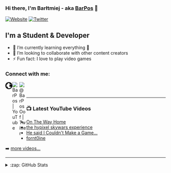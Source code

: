 ### Hi there, I'm Barłtmiej - aka [BarPos][website] 👋

[![Website](https://img.shields.io/website?label=barpos.dev&style=for-the-badge&url=https://barpos.dev)](https://barpos.dev)
[![Twitter](https://img.shields.io/twitter/follow/BarPosOof?color=1DA1F2&logo=twitter&style=for-the-badge)](https://twitter.com/BarPosOof)

## I'm a Student & Developer

- 🌱 I’m currently learning everything 🤣
- 👯 I’m looking to collaborate with other content creators
- ⚡ Fun fact: I love to play video games

### Connect with me:

[<img  align="left" alt="barpos.dev" width="22px" src="https://raw.githubusercontent.com/iconic/open-iconic/master/svg/globe.svg" />][website]
[<img align="left" alt="BarPos | YouTube" width="22px" src="https://cdn.jsdelivr.net/npm/simple-icons@v3/icons/youtube.svg" />][youtube]
[<img align="left" alt="@BarPosOof | Twitter" width="22px" src="https://cdn.jsdelivr.net/npm/simple-icons@v3/icons/twitter.svg" />][twitter]

<br />
<br />

---

### 📺 Latest YouTube Videos

<!-- YOUTUBE:START -->
- [On The Way Home](https://www.youtube.com/watch?v=CoV5JUavHvg)
- [the hypixel skywars experience](https://www.youtube.com/watch?v=nfIxqD35siE)
- [He said I Couldn&#39;t Make a Game...](https://www.youtube.com/watch?v=lMZjh4jURnQ)
- [fornt0ine](https://www.youtube.com/watch?v=FsNcr4HVeRA)
<!-- YOUTUBE:END -->

➡️ [more videos...][videos]

---

<details>
  <summary>:zap: GitHub Stats</summary>

  <img align="left" alt="BarPos' GitHub Stats" src="https://github-readme-stats.vercel.app/api?username=BarPos&count_private=true&show_icons=true" />

</details>

[website]: https://barpos.dev
[twitter]: https://twitter.com/BarPosOof
[youtube]: https://www.youtube.com/channel/UC9_JYG06kewgh5x8qQFntMg
[videos]: https://www.youtube.com/channel/UC9_JYG06kewgh5x8qQFntMg/videos
